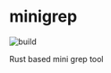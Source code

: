 # minigrep

![build](https://github.com/aradwann/minigrep/actions/workflows/rust.yml/badge.svg)


Rust based mini grep tool 
